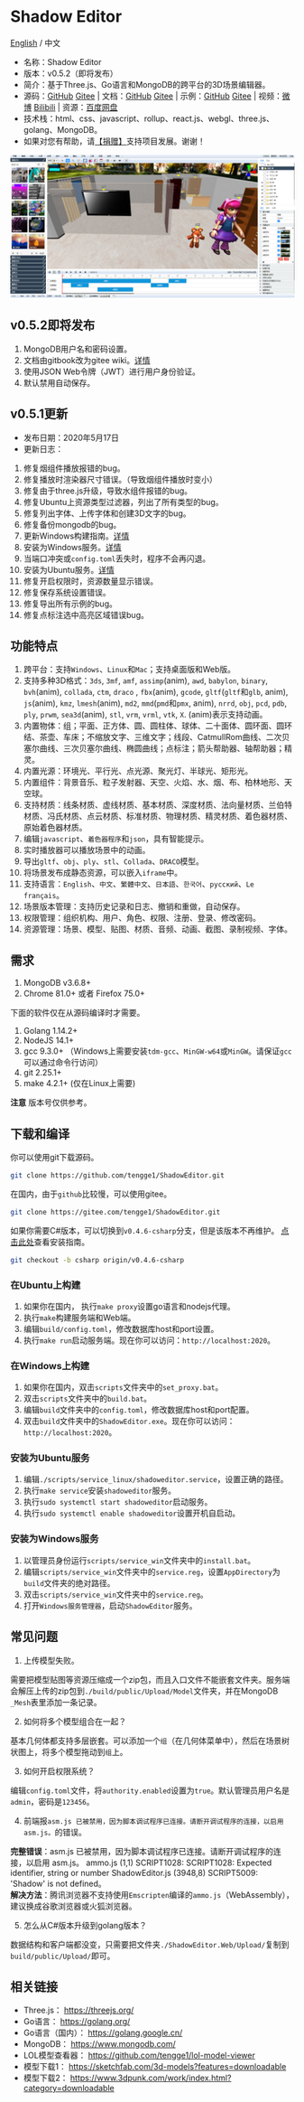 # Shadow Editor

[English](README.md) / 中文

* 名称：Shadow Editor
* 版本：v0.5.2（即将发布）
* 简介：基于Three.js、Go语言和MongoDB的跨平台的3D场景编辑器。
* 源码：[GitHub](https://github.com/tengge1/ShadowEditor) [Gitee](https://gitee.com/tengge1/ShadowEditor) | 文档：[GitHub](https://tengge1.github.io/ShadowEditor/) [Gitee](https://tengge1.gitee.io/shadoweditor/) | 示例：[GitHub](https://tengge1.github.io/ShadowEditor-examples/) [Gitee](http://tengge1.gitee.io/shadoweditor-examples/) | 视频：[微博](https://weibo.com/tv/v/IjIn9AyvX?fid=1034:4446986821107725) [Bilibili](https://www.bilibili.com/video/av78428475?from=search&seid=9203731141485399611) | 资源：[百度网盘](https://pan.baidu.com/s/1IxJVM6fFLoIAJG-GKHjVTA)
* 技术栈：html、css、javascript、rollup、react.js、webgl、three.js、golang、MongoDB。
* 如果对您有帮助，请[【捐赠】](https://gitee.com/tengge1/ShadowEditor)支持项目发展。谢谢！

![image](images/scene20200301.jpg)

## v0.5.2即将发布

1. MongoDB用户名和密码设置。
2. 文档由gitbook改为gitee wiki。[详情](https://gitee.com/tengge1/ShadowEditor/wikis/pages)
3. 使用JSON Web令牌（JWT）进行用户身份验证。
4. 默认禁用自动保存。

## v0.5.1更新

* 发布日期：2020年5月17日
* 更新日志：

1. 修复烟组件播放报错的bug。
2. 修复播放时渲染器尺寸错误。（导致烟组件播放时变小）
3. 修复由于three.js升级，导致水组件报错的bug。
4. 修复Ubuntu上资源类型过滤器，列出了所有类型的bug。
5. 修复列出字体、上传字体和创建3D文字的bug。
6. 修复备份mongodb的bug。
7. 更新Windows构建指南。[详情](#在windows上构建)
8. 安装为Windows服务。[详情](#安装为windows服务)
9. 当端口冲突或`config.toml`丢失时，程序不会再闪退。
10. 安装为Ubuntu服务。[详情](#安装为ubuntu服务)
11. 修复开启权限时，资源数量显示错误。
12. 修复保存系统设置错误。
13. 修复导出所有示例的bug。
14. 修复点标注选中高亮区域错误bug。

## 功能特点

1. 跨平台：支持`Windows`、`Linux`和`Mac`；支持桌面版和Web版。
2. 支持多种3D格式：`3ds`, `3mf`, `amf`, `assimp`(anim), `awd`, `babylon`, `binary`, `bvh`(anim), `collada`, `ctm`, `draco` , `fbx`(anim), `gcode`, `gltf`(`gltf`和`glb`, anim), `js`(anim), `kmz`, `lmesh`(anim), `md2`, `mmd`(`pmd`和`pmx`, anim), `nrrd`, `obj`, `pcd`, `pdb`, `ply`, `prwm`, `sea3d`(anim), `stl`, `vrm`, `vrml`, `vtk`, `X`. (anim)表示支持动画。
3. 内置物体：组；平面、正方体、圆、圆柱体、球体、二十面体、圆环面、圆环结、茶壶、车床；不缩放文字、三维文字；线段、CatmullRom曲线、二次贝塞尔曲线、三次贝塞尔曲线、椭圆曲线；点标注；箭头帮助器、轴帮助器；精灵。
4. 内置光源：环境光、平行光、点光源、聚光灯、半球光、矩形光。
5. 内置组件：背景音乐、粒子发射器、天空、火焰、水、烟、布、柏林地形、天空球。
6. 支持材质：线条材质、虚线材质、基本材质、深度材质、法向量材质、兰伯特材质、冯氏材质、点云材质、标准材质、物理材质、精灵材质、着色器材质、原始着色器材质。
7. 编辑`javascript`、`着色器程序`和`json`，具有智能提示。
8. 实时播放器可以播放场景中的动画。
9. 导出`gltf`、`obj`、`ply`、`stl`、`Collada`、`DRACO`模型。
10. 将场景发布成静态资源，可以嵌入`iframe`中。
11. 支持语言：`English`、`中文`、`繁體中文`、`日本語`、`한국어`、`русский`、`Le français`。
12. 场景版本管理：支持历史记录和日志、撤销和重做，自动保存。
13. 权限管理：组织机构、用户、角色、权限、注册、登录、修改密码。
14. 资源管理：场景、模型、贴图、材质、音频、动画、截图、录制视频、字体。

## 需求

1. MongoDB v3.6.8+
2. Chrome 81.0+ 或者 ​​Firefox 75.0+

下面的软件仅在从源码编译时才需要。

1. Golang 1.14.2+
2. NodeJS 14.1+
3. gcc 9.3.0+ （Windows上需要安装`tdm-gcc`、`MinGW-w64`或`MinGW`。请保证`gcc`可以通过命令行访问）
4. git 2.25.1+
5. make 4.2.1+ (仅在Linux上需要)

**注意** 版本号仅供参考。

## 下载和编译

你可以使用git下载源码。

```bash
git clone https://github.com/tengge1/ShadowEditor.git
```

在国内，由于`github`比较慢，可以使用gitee。

```bash
git clone https://gitee.com/tengge1/ShadowEditor.git
```

如果你需要C#版本，可以切换到`v0.4.6-csharp`分支，但是该版本不再维护。
[点击此处](../../tree/v0.4.6-csharp/)查看安装指南。

```bash
git checkout -b csharp origin/v0.4.6-csharp
```
### 在Ubuntu上构建

1. 如果你在国内， 执行`make proxy`设置go语言和nodejs代理。
2. 执行`make`构建服务端和Web端。
3. 编辑`build/config.toml`，修改数据库host和port设置。
4. 执行`make run`启动服务端。现在你可以访问：`http://localhost:2020`。

### 在Windows上构建

1. 如果你在国内，双击`scripts`文件夹中的`set_proxy.bat`。
2. 双击`scripts`文件夹中的`build.bat`。
3. 编辑`build`文件夹中的`config.toml`，修改数据库host和port配置。
4. 双击`build`文件夹中的`ShadowEditor.exe`。现在你可以访问：`http://localhost:2020`。

### 安装为Ubuntu服务

1. 编辑`./scripts/service_linux/shadoweditor.service`，设置正确的路径。
2. 执行`make service`安装`shadoweditor`服务。
3. 执行`sudo systemctl start shadoweditor`启动服务。
4. 执行`sudo systemctl enable shadoweditor`设置开机自启动。

### 安装为Windows服务

1. 以管理员身份运行`scripts/service_win`文件夹中的`install.bat`。
2. 编辑`scripts/service_win`文件夹中的`service.reg`，设置`AppDirectory`为`build`文件夹的绝对路径。
3. 双击`scripts/service_win`文件夹中的`service.reg`。
4. 打开`Windows服务管理器`，启动`ShadowEditor`服务。

## 常见问题

1. 上传模型失败。

需要把模型贴图等资源压缩成一个zip包，而且入口文件不能嵌套文件夹。服务端会解压上传的zip包到`./build/public/Upload/Model`文件夹，并在MongoDB `_Mesh`表里添加一条记录。

2. 如何将多个模型组合在一起？

基本几何体都支持多层嵌套。可以添加一个`组`（在几何体菜单中），然后在场景树状图上，将多个模型拖动到`组`上。

3. 如何开启权限系统？

编辑`config.toml`文件，将`authority.enabled`设置为`true`。默认管理员用户名是`admin`，密码是`123456`。

4. 前端报`asm.js 已被禁用，因为脚本调试程序已连接。请断开调试程序的连接，以启用 asm.js。`的错误。

**完整错误**：asm.js 已被禁用，因为脚本调试程序已连接。请断开调试程序的连接，以启用 asm.js。 ammo.js (1,1) SCRIPT1028: SCRIPT1028: Expected identifier, string or number ShadowEditor.js (3948,8) SCRIPT5009: 'Shadow' is not defined。  
**解决方法**：腾讯浏览器不支持使用`Emscripten`编译的`ammo.js`（WebAssembly），建议换成谷歌浏览器或火狐浏览器。

5. 怎么从C#版本升级到golang版本？

数据结构和客户端都没变，只需要把文件夹`./ShadowEditor.Web/Upload/`复制到`build/public/Upload/`即可。

## 相关链接

* Three.js： https://threejs.org/
* Go语言： https://golang.org/
* Go语言（国内）： https://golang.google.cn/
* MongoDB： https://www.mongodb.com/
* LOL模型查看器： https://github.com/tengge1/lol-model-viewer
* 模型下载1： https://sketchfab.com/3d-models?features=downloadable
* 模型下载2： https://www.3dpunk.com/work/index.html?category=downloadable